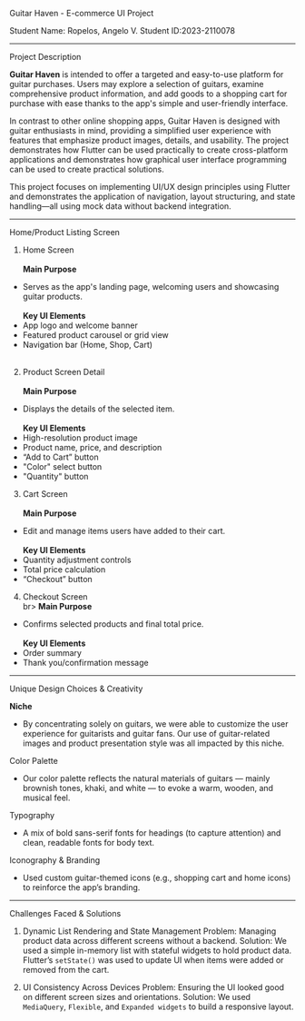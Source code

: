 Guitar Haven - E-commerce UI Project

Student Name: Ropelos, Angelo V.
Student ID:2023-2110078

---

Project Description

**Guitar Haven** is intended to offer a targeted and easy-to-use platform for guitar purchases. Users may explore a selection of guitars, examine comprehensive product information, and add goods to a shopping cart for purchase with ease thanks to the app's simple and user-friendly interface.

In contrast to other online shopping apps, Guitar Haven is designed with guitar enthusiasts in mind, providing a simplified user experience with features that emphasize product images, details, and usability. The project demonstrates how Flutter can be used practically to create cross-platform applications and demonstrates how graphical user interface programming can be used to create practical solutions.

This project focuses on implementing UI/UX design principles using Flutter and demonstrates the application of navigation, layout structuring, and state handling—all using mock data without backend integration.

---
  
Home/Product Listing Screen 
1. Home Screen<br><br>
**Main Purpose**<br>
  - Serves as the app's landing page, welcoming users and showcasing guitar products. <br><br>
**Key UI Elements**<br>
  - App logo and welcome banner
  - Featured product carousel or grid view
  - Navigation bar (Home, Shop, Cart)<br><br>

2. Product Screen Detail<br><br>
**Main Purpose**
  - Displays the details of the selected item. <br><br>
**Key UI Elements**
  - High-resolution product image
  - Product name, price, and description
  - “Add to Cart” button
  - "Color" select button
  - "Quantity" button

3. Cart Screen<br><br>
**Main Purpose**
  - Edit and manage items users have added to their cart.<br><br>
**Key UI Elements**
  - Quantity adjustment controls
  - Total price calculation
  - “Checkout” button

4. Checkout Screen <br>br>
**Main Purpose**
  - Confirms selected products and final total price.<br><br>
**Key UI Elements**
  - Order summary
  - Thank you/confirmation message

---

Unique Design Choices & Creativity

**Niche**
- By concentrating solely on guitars, we were able to customize the user experience for guitarists and guitar fans.  Our use of guitar-related images and product presentation style was all impacted by this niche.

Color Palette
- Our color palette reflects the natural materials of guitars — mainly brownish tones, khaki, and white — to evoke a warm, wooden, and musical feel.

Typography
- A mix of bold sans-serif fonts for headings (to capture attention) and clean, readable fonts for body text.

Iconography & Branding
  - Used custom guitar-themed icons (e.g., shopping cart and home icons) to reinforce the app’s branding.

---

Challenges Faced & Solutions

1. Dynamic List Rendering and State Management
Problem: Managing product data across different screens without a backend.
Solution: We used a simple in-memory list with stateful widgets to hold product data. Flutter’s `setState()` was used to update UI when items were added or removed from the cart.

2. UI Consistency Across Devices
Problem: Ensuring the UI looked good on different screen sizes and orientations.
Solution: We used `MediaQuery`, `Flexible`, and `Expanded widgets` to build a responsive layout.
